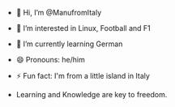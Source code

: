 - 👋 Hi, I’m @ManufromItaly
- 👀 I’m interested in Linux, Football and F1
- 🌱 I’m currently learning German
- 😄 Pronouns: he/him
- ⚡ Fun fact: I'm from a little island in Italy

- Learning and Knowledge are key to freedom.
<!---
ManufromItaly/ManufromItaly is a ✨ special ✨ repository because its `README.md` (this file) appears on your GitHub profile.
You can click the Preview link to take a look at your changes.
--->
